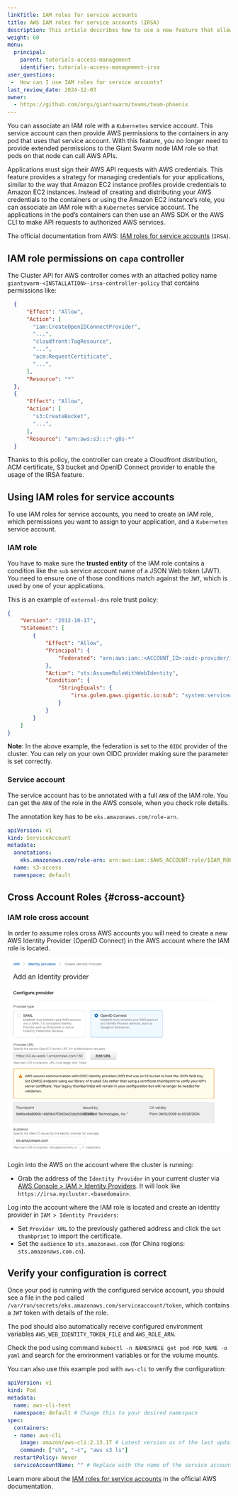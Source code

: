 ```yaml
---
linkTitle: IAM roles for service accounts
title: AWS IAM roles for service accounts (IRSA)
description: This article describes how to use a new feature that allows binding of specific AWS IAM roles to a service account of a pod.
weight: 60
menu:
  principal:
    parent: tutorials-access-management
    identifier: tutorials-access-management-irsa
user_questions:
 -  How can I use IAM roles for service accounts?
last_review_date: 2024-12-03
owner:
  - https://github.com/orgs/giantswarm/teams/team-phoenix
---
```


You can associate an IAM role with a `Kubernetes` service account. This service account can then provide AWS permissions to the containers in any pod that uses that service account. With this feature, you no longer need to provide extended permissions to the Giant Swarm node IAM role so that pods on that node can call AWS APIs.

Applications must sign their AWS API requests with AWS credentials. This feature provides a strategy for managing credentials for your applications, similar to the way that Amazon EC2 instance profiles provide credentials to Amazon EC2 instances. Instead of creating and distributing your AWS credentials to the containers or using the Amazon EC2 instance’s role, you can associate an IAM role with a `Kubernetes` service account. The applications in the pod’s containers can then use an AWS SDK or the AWS CLI to make API requests to authorized AWS services.

The official documentation from AWS: [IAM roles for service accounts](https://docs.aws.amazon.com/eks/latest/userguide/iam-roles-for-service-accounts.html) (`IRSA`).

## IAM role permissions on `capa` controller

The Cluster API for AWS controller comes with an attached policy name `giantswarm-<INSTALLATION>-irsa-controller-policy` that contains permissions like:

```json
  {
      "Effect": "Allow",
      "Action": [
        "iam:CreateOpenIDConnectProvider",
        "...",
        "cloudfront:TagResource",
        "...",
        "acm:RequestCertificate",
        "...",
      ],
      "Resource": "*"
  },
  {
      "Effect": "Allow",
      "Action": [
        "s3:CreateBucket",
        "...",
      ],
      "Resource": "arn:aws:s3:::*-g8s-*"
  }
```

Thanks to this policy, the controller can create a Cloudfront distribution, ACM certificate, S3 bucket and OpenID Connect provider to enable the usage of the IRSA feature.

## Using IAM roles for service accounts

To use IAM roles for service accounts, you need to create an IAM role, which permissions you want to assign to your application, and a `Kubernetes` service account.

### IAM role

You have to make sure the **trusted entity** of the IAM role contains a condition like the `sub` service account name of a JSON Web token (JWT). You need to ensure one of those conditions match against the `JWT`, which is used by one of your applications.

This is an example of `external-dns` role trust policy:

```json
{
    "Version": "2012-10-17",
    "Statement": [
        {
            "Effect": "Allow",
            "Principal": {
                "Federated": "arn:aws:iam::<ACCOUNT_ID>:oidc-provider/irsa.$INSTALLATION.gaws.gigantic.io"
            },
            "Action": "sts:AssumeRoleWithWebIdentity",
            "Condition": {
                "StringEquals": {
                    "irsa.golem.gaws.gigantic.io:sub": "system:serviceaccount:kube-system:external-dns"
                }
            }
        }
    ]
}
```

**Note**: In the above example, the federation is set to the `OIDC` provider of the cluster. You can rely on your own OIDC provider making sure the parameter is set correctly.

### Service account

The service account has to be annotated with a full `ARN` of the IAM role. You can get the `ARN` of the role in the AWS console, when you check role details.

The annotation key has to be `eks.amazonaws.com/role-arn`.

```yaml
apiVersion: v1
kind: ServiceAccount
metadata:
  annotations:
    eks.amazonaws.com/role-arn: arn:aws:iam::$AWS_ACCOUNT:role/$IAM_ROLE_NAME
  name: s3-access
  namespace: default
```

## Cross Account Roles {#cross-account}

### IAM role cross account

In order to assume roles cross AWS accounts you will need to create a new AWS Identity Provider (OpenID Connect) in the AWS account where the IAM role is located.

![Creating AWS Identity Provider](identity-provider.png)

Login into the AWS on the account where the cluster is running:

- Grab the address of the `Identity Provider` in your current cluster via [AWS Console > IAM > Identity Providers](https://us-east-1.console.aws.amazon.com/iam/home?#/identity_providers). It will look like `https://irsa.mycluster.<basedomain>`.

Log into the account where the IAM role is located and create an identity provider in `IAM > Identity Providers`:

- Set `Provider URL` to the previously gathered address and click the `Get thumbprint` to import the certificate.
- Set the `audience` to `sts.amazonaws.com` (for China regions: `sts.amazonaws.com.cn`).

## Verify your configuration is correct

Once your pod is running with the configured service account, you should see a file in the pod called `/var/run/secrets/eks.amazonaws.com/serviceaccount/token`, which contains a `JWT` token with details of the role.

The pod should also automatically receive configured environment variables `AWS_WEB_IDENTITY_TOKEN_FILE` and `AWS_ROLE_ARN`.

Check the pod using command `kubectl -n NAMESPACE get pod POD_NAME -o yaml` and search for the environment variables or for the volume mounts.

You can also use this example pod with `aws-cli` to verify the configuration:

```yaml
apiVersion: v1
kind: Pod
metadata:
  name: aws-cli-test
  namespace: default # Change this to your desired namespace
spec:
  containers:
  - name: aws-cli
    image: amazon/aws-cli:2.13.17 # Latest version as of the last update
    command: ["sh", "-c", "aws s3 ls"]
  restartPolicy: Never
  serviceAccountName: "" # Replace with the name of the service account you created
```

Learn more about the [IAM roles for service accounts](https://docs.aws.amazon.com/eks/latest/userguide/iam-roles-for-service-accounts.html) in the official AWS documentation.
